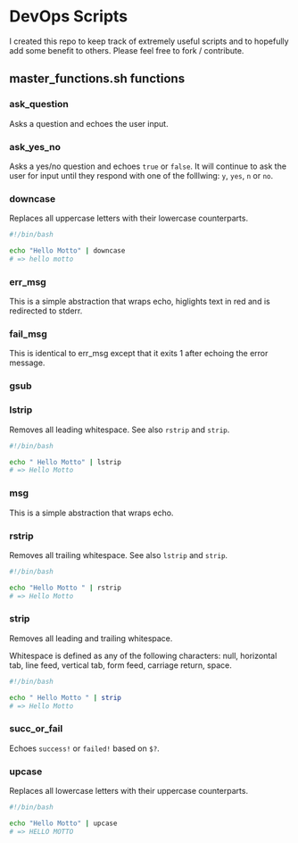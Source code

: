 # DevOps Scripts

I created this repo to keep track of extremely useful scripts and to hopefully
add some benefit to others. Please feel free to fork / contribute.

## master_functions.sh functions

### ask_question

Asks a question and echoes the user input.

### ask_yes_no

Asks a yes/no question and echoes `true` or `false`. It will continue to ask
the user for input until they respond with one of the folllwing: `y`, `yes`,
`n` or `no`.

### downcase

Replaces all uppercase letters with their lowercase counterparts.

```bash
#!/bin/bash

echo "Hello Motto" | downcase
# => hello motto
```

### err_msg

This is a simple abstraction that wraps echo, higlights text in red and is redirected to stderr.

### fail_msg

This is identical to err_msg except that it exits 1 after echoing the error message.

### gsub

### lstrip

Removes all leading whitespace. See also `rstrip` and `strip`.

```bash
#!/bin/bash

echo " Hello Motto" | lstrip
# => Hello Motto
```

### msg

This is a simple abstraction that wraps echo.

### rstrip

Removes all trailing whitespace. See also `lstrip` and `strip`.

```bash
#!/bin/bash

echo "Hello Motto " | rstrip
# => Hello Motto
```

### strip

Removes all leading and trailing whitespace.

Whitespace is defined as any of the following characters: null, horizontal tab,
line feed, vertical tab, form feed, carriage return, space.

```bash
#!/bin/bash

echo " Hello Motto " | strip
# => Hello Motto
```

### succ_or_fail

Echoes `success!` or `failed!` based on `$?`.

### upcase

Replaces all lowercase letters with their uppercase counterparts.

```bash
#!/bin/bash

echo "Hello Motto" | upcase
# => HELLO MOTTO
```
